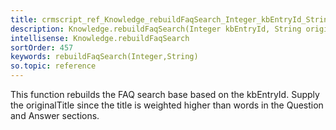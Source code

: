 ```yaml
---
title: crmscript_ref_Knowledge_rebuildFaqSearch_Integer_kbEntryId_String_originalTitle
description: Knowledge.rebuildFaqSearch(Integer kbEntryId, String originalTitle)
intellisense: Knowledge.rebuildFaqSearch
sortOrder: 457
keywords: rebuildFaqSearch(Integer,String)
so.topic: reference
---
```



This function rebuilds the FAQ search base based on the kbEntryId. Supply the originalTitle since the title is weighted higher than words in the Question and Answer sections.


